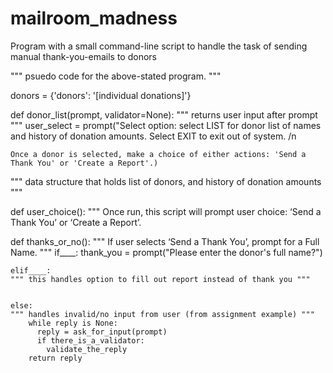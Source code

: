 # mailroom_madness

Program with a small command-line script to handle the task of sending manual thank-you-emails to donors

""" psuedo code for the above-stated program. """

donors = {'donors': '[individual donations]'}

def donor_list(prompt, validator=None):
    """ returns user input after prompt """
    user_select = prompt("Select option: select LIST for donor list of names and history of donation amounts. Select EXIT to exit out of system. /n

    Once a donor is selected, make a choice of either actions: 'Send a Thank You' or 'Create a Report'.)


""" data structure that holds list of donors, and history of donation amounts """


def user_choice():
    """ Once run, this script will prompt user choice: ‘Send a Thank You’ or ‘Create a Report’.


def thanks_or_no():
    """ If user selects ‘Send a Thank You’, prompt for a Full Name. """
    if____:
    thank_you = prompt("Please enter the donor's full name?")



    elif____:
    """ this handles option to fill out report instead of thank you """


    else:
    """ handles invalid/no input from user (from assignment example) """
        while reply is None:
          reply = ask_for_input(prompt)
          if there_is_a_validator:
            validate_the_reply
        return reply



<!-- def get_user_input(prompt, validator=None):
    """return the value input by a user prompted by `prompt`

    optionally, validate the input with a function `validator` which must
    take one argument, the input from the user and must return the input if
    valid, and None if not valid
    """
    reply = None
    while reply is None:
        reply = ask_for_input(prompt)
        if there_is_a_validator:
            validate_the_reply
    return reply -->
